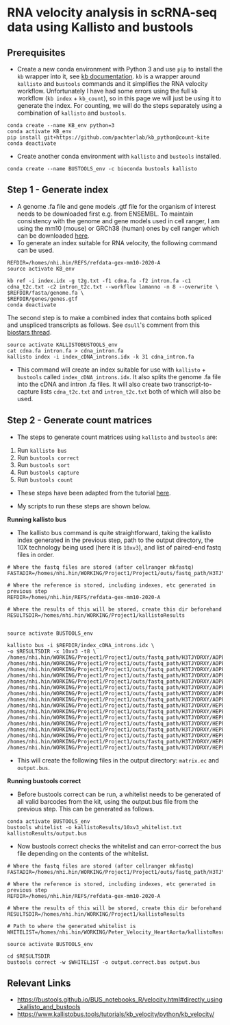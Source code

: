 # RNA velocity analysis in scRNA-seq data using Kallisto and bustools

## Prerequisites

- Create a new conda environment with Python 3 and use `pip` to install the `kb` wrapper into it, see [kb documentation](https://www.kallistobus.tools/tutorials/kb_velocity_index/python/kb_velocity_index/#install-kb). `kb` is a wrapper around `kallisto` and `bustools` commands and it simplifies the RNA velocity workflow. Unfortunately I have had some errors using the full `kb` workflow (`kb index` + `kb_count`), so in this page we will just be using it to generate the index. For counting, we will do the steps separately using a combination of `kallisto` and `bustools`.

```
conda create --name KB_env python=3
conda activate KB_env
pip install git+https://github.com/pachterlab/kb_python@count-kite
conda deactivate
```

- Create another conda environment with `kallisto` and `bustools` installed. 

```
conda create --name BUSTOOLS_env -c bioconda bustools kallisto
```

## Step 1 - Generate index

- A genome .fa file and gene models .gtf file for the organism of interest needs to be downloaded first e.g. from ENSEMBL. To maintain consistency with the genome and gene models used in cell ranger, I am using the mm10 (mouse) or GRCh38 (human) ones by cell ranger which can be downloaded [here](https://support.10xgenomics.com/single-cell-gene-expression/software/downloads/latest). 
- To generate an index suitable for RNA velocity, the following command can be used. 

```
REFDIR=/homes/nhi.hin/REFS/refdata-gex-mm10-2020-A
source activate KB_env

kb ref -i index.idx -g t2g.txt -f1 cdna.fa -f2 intron.fa -c1 cdna_t2c.txt -c2 intron_t2c.txt --workflow lamanno -n 8 --overwrite \
$REFDIR/fasta/genome.fa \
$REFDIR/genes/genes.gtf
conda deactivate
```

The second step is to make a combined index that contains both spliced and unspliced transcripts as follows. See `dsull`'s comment from this [biostars thread](https://www.biostars.org/p/468180/). 

```
source activate KALLISTOBUSTOOLS_env
cat cdna.fa intron.fa > cdna_intron.fa
kallisto index -i index_cDNA_introns.idx -k 31 cdna_intron.fa
```

- This command will create an index suitable for use with `kallisto` + `bustools` called `index_cDNA_introns.idx`. It also splits the genome .fa file into the cDNA and intron .fa files. It will also create two transcript-to-capture lists `cdna_t2c.txt` and `intron_t2c.txt` both of which will also be used. 

## Step 2 - Generate count matrices 

- The steps to generate count matrices using `kallisto` and `bustools` are:

1. Run `kallisto bus`
2. Run `bustools correct`
3. Run `bustools sort`
4. Run `bustools capture`
5. Run `bustools count`

- These steps have been adapted from the tutorial [here](https://bustools.github.io/BUS_notebooks_R/velocity.html#directly_using_kallisto_and_bustools). 

- My scripts to run these steps are shown below. 

**Running kallisto bus**

- The kallisto bus command is quite straightforward, taking the kallisto index generated in the previous step, path to the output directory, the 10X technology being used (here it is `10xv3`), and list of paired-end fastq files in order. 

```
# Where the fastq files are stored (after cellranger mkfastq)
FASTADIR=/homes/nhi.hin/WORKING/Project1/Project1/outs/fastq_path/H3TJYDRXY

# Where the reference is stored, including indexes, etc generated in previous step
REFDIR=/homes/nhi.hin/REFS/refdata-gex-mm10-2020-A

# Where the results of this will be stored, create this dir beforehand
RESULTSDIR=/homes/nhi.hin/WORKING/Project1/kallistoResults


source activate BUSTOOLS_env

kallisto bus -i $REFDIR/index_cDNA_introns.idx \
-o $RESULTSDIR -x 10xv3 -t8 \
/homes/nhi.hin/WORKING/Project1/Project1/outs/fastq_path/H3TJYDRXY/AOPEmAT2/AOPEmAT2_S1_L001_R1_001.fastq.gz /homes/nhi.hin/WORKING/Project1/Project1/outs/fastq_path/H3TJYDRXY/AOPEmAT2/AOPEmAT2_S1_L001_R2_001.fastq.gz /homes/nhi.hin/WORKING/Project1/Project1/outs/fastq_path/H3TJYDRXY/AOPEmPBS/AOPEmPBS_S5_L001_R1_001.fastq.gz /homes/nhi.hin/WORKING/Project1/Project1/outs/fastq_path/H3TJYDRXY/AOPEmPBS/AOPEmPBS_S5_L001_R2_001.fastq.gz /homes/nhi.hin/WORKING/Project1/Project1/outs/fastq_path/H3TJYDRXY/AOPEpAT2/AOPEpAT2_S2_L001_R1_001.fastq.gz /homes/nhi.hin/WORKING/Project1/Project1/outs/fastq_path/H3TJYDRXY/AOPEpAT2/AOPEpAT2_S2_L001_R2_001.fastq.gz /homes/nhi.hin/WORKING/Project1/Project1/outs/fastq_path/H3TJYDRXY/AOPEpPBS/AOPEpPBS_S6_L001_R1_001.fastq.gz /homes/nhi.hin/WORKING/Project1/Project1/outs/fastq_path/H3TJYDRXY/AOPEpPBS/AOPEpPBS_S6_L001_R2_001.fastq.gz /homes/nhi.hin/WORKING/Project1/Project1/outs/fastq_path/H3TJYDRXY/HEPEmAT2/HEPEmAT2_S3_L001_R1_001.fastq.gz /homes/nhi.hin/WORKING/Project1/Project1/outs/fastq_path/H3TJYDRXY/HEPEmAT2/HEPEmAT2_S3_L001_R2_001.fastq.gz /homes/nhi.hin/WORKING/Project1/Project1/outs/fastq_path/H3TJYDRXY/HEPEmPBS/HEPEmPBS_S7_L001_R1_001.fastq.gz /homes/nhi.hin/WORKING/Project1/Project1/outs/fastq_path/H3TJYDRXY/HEPEmPBS/HEPEmPBS_S7_L001_R2_001.fastq.gz /homes/nhi.hin/WORKING/Project1/Project1/outs/fastq_path/H3TJYDRXY/HEPEpAT2/HEPEpAT2_S4_L001_R1_001.fastq.gz /homes/nhi.hin/WORKING/Project1/Project1/outs/fastq_path/H3TJYDRXY/HEPEpAT2/HEPEpAT2_S4_L001_R2_001.fastq.gz /homes/nhi.hin/WORKING/Project1/Project1/outs/fastq_path/H3TJYDRXY/HEPEpPBS/HEPEpPBS_S8_L001_R1_001.fastq.gz /homes/nhi.hin/WORKING/Project1/Project1/outs/fastq_path/H3TJYDRXY/HEPEpPBS/HEPEpPBS_S8_L001_R2_001.fastq.gz
```

- This will create the following files in the output directory: `matrix.ec` and `output.bus`.

**Running bustools correct**

- Before bustools correct can be run, a whitelist needs to be generated of all valid barcodes from the kit, using the output.bus file from the previous step. This can be generated as follows.

```
conda activate BUSTOOLS_env
bustools whitelist -o kallistoResults/10xv3_whitelist.txt kallistoResults/output.bus
```

- Now bustools correct checks the whitelist and can error-correct the bus file depending on the contents of the whitelist. 

```
# Where the fastq files are stored (after cellranger mkfastq)
FASTADIR=/homes/nhi.hin/WORKING/Project1/Project1/outs/fastq_path/H3TJYDRXY

# Where the reference is stored, including indexes, etc generated in previous step
REFDIR=/homes/nhi.hin/REFS/refdata-gex-mm10-2020-A

# Where the results of this will be stored, create this dir beforehand
RESULTSDIR=/homes/nhi.hin/WORKING/Project1/kallistoResults

# Path to where the generated whitelist is
WHITELIST=/homes/nhi.hin/WORKING/Peter_Velocity_HeartAorta/kallistoResults/10xv3_whitelist.txt

source activate BUSTOOLS_env

cd $RESULTSDIR
bustools correct -w $WHITELIST -o output.correct.bus output.bus 
```

## Relevant Links

- https://bustools.github.io/BUS_notebooks_R/velocity.html#directly_using_kallisto_and_bustools
- https://www.kallistobus.tools/tutorials/kb_velocity/python/kb_velocity/
